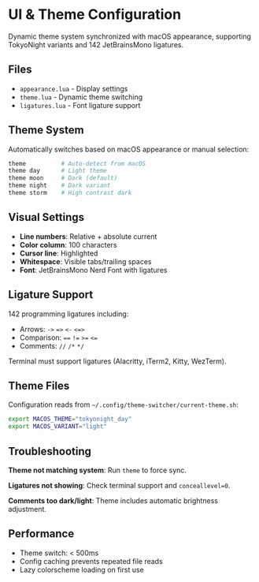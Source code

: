 # UI & Theme Configuration

Dynamic theme system synchronized with macOS appearance, supporting TokyoNight variants and 142 JetBrainsMono ligatures.

## Files
- `appearance.lua` - Display settings
- `theme.lua` - Dynamic theme switching
- `ligatures.lua` - Font ligature support

## Theme System
Automatically switches based on macOS appearance or manual selection:
```bash
theme          # Auto-detect from macOS
theme day      # Light theme
theme moon     # Dark (default)
theme night    # Dark variant
theme storm    # High contrast dark
```

## Visual Settings
- **Line numbers**: Relative + absolute current
- **Color column**: 100 characters
- **Cursor line**: Highlighted
- **Whitespace**: Visible tabs/trailing spaces
- **Font**: JetBrainsMono Nerd Font with ligatures

## Ligature Support
142 programming ligatures including:
- Arrows: `->` `=>` `<-` `<=>`
- Comparison: `==` `!=` `>=` `<=`
- Comments: `//` `/*` `*/`

Terminal must support ligatures (Alacritty, iTerm2, Kitty, WezTerm).

## Theme Files
Configuration reads from `~/.config/theme-switcher/current-theme.sh`:
```bash
export MACOS_THEME="tokyonight_day"
export MACOS_VARIANT="light"
```

## Troubleshooting

**Theme not matching system**: Run `theme` to force sync.

**Ligatures not showing**: Check terminal support and `conceallevel=0`.

**Comments too dark/light**: Theme includes automatic brightness adjustment.

## Performance
- Theme switch: < 500ms
- Config caching prevents repeated file reads
- Lazy colorscheme loading on first use